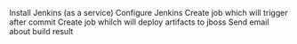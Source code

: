 Install Jenkins (as a service)
Configure Jenkins
Create job which will trigger after commit
Create job whilch will deploy artifacts to jboss
Send email about build result